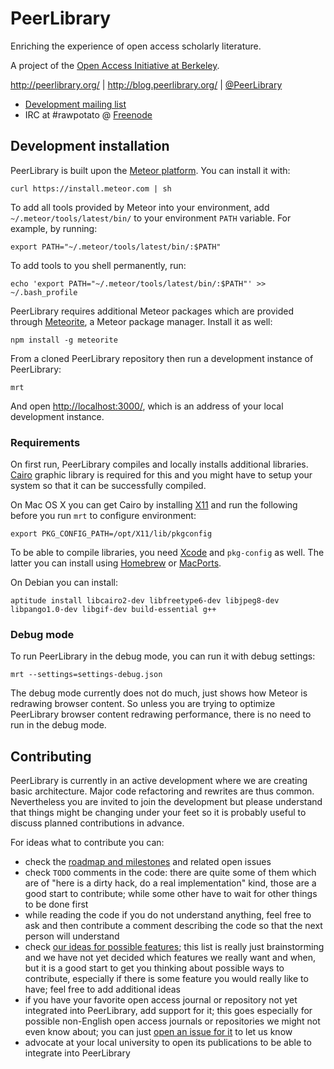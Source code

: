PeerLibrary
===========

Enriching the experience of open access scholarly literature.

A project of the [Open Access Initiative at Berkeley](http://oa.berkeley.edu/).

http://peerlibrary.org/ | http://blog.peerlibrary.org/ | [@PeerLibrary](https://twitter.com/PeerLibrary)

* [Development mailing list](http://lists.peerlibrary.org/lists/info/dev)
* IRC at #rawpotato @ [Freenode](http://freenode.net/)

Development installation
------------------------

PeerLibrary is built upon the [Meteor platform](http://www.meteor.com/). You can install it with:

    curl https://install.meteor.com | sh

To add all tools provided by Meteor into your environment, add `~/.meteor/tools/latest/bin/` to your
environment `PATH` variable. For example, by running:

    export PATH="~/.meteor/tools/latest/bin/:$PATH"

To add tools to you shell permanently, run:

    echo 'export PATH="~/.meteor/tools/latest/bin/:$PATH"' >> ~/.bash_profile

PeerLibrary requires additional Meteor packages which are provided through
[Meteorite](http://oortcloud.github.com/meteorite/), a Meteor package manager.
Install it as well:

    npm install -g meteorite

From a cloned PeerLibrary repository then run a development instance of PeerLibrary:

    mrt

And open [http://localhost:3000/](http://localhost:3000/), which is an address of
your local development instance.

### Requirements ###

On first run, PeerLibrary compiles and locally installs additional libraries.
[Cairo](http://cairographics.org/) graphic library is required for this and you
might have to setup your system so that it can be successfully compiled.

On Mac OS X you can get Cairo by installing [X11](http://xquartz.macosforge.org/) and
run the following before you run `mrt` to configure environment:

    export PKG_CONFIG_PATH=/opt/X11/lib/pkgconfig

To be able to compile libraries, you need [Xcode](https://developer.apple.com/xcode/) and
`pkg-config` as well. The latter you can install using [Homebrew](http://brew.sh/) or
[MacPorts](https://www.macports.org/).

On Debian you can install:

    aptitude install libcairo2-dev libfreetype6-dev libjpeg8-dev libpango1.0-dev libgif-dev build-essential g++

### Debug mode ###

To run PeerLibrary in the debug mode, you can run it with debug settings:

    mrt --settings=settings-debug.json

The debug mode currently does not do much, just shows how Meteor is redrawing browser content. So unless
you are trying to optimize PeerLibrary browser content redrawing performance, there is no need to run in
the debug mode.

Contributing
------------

PeerLibrary is currently in an active development where we are creating
basic architecture. Major code refactoring and rewrites are thus common.
Nevertheless you are invited to join the development but please understand
that things might be changing under your feet so it is probably useful to
discuss planned contributions in advance.

For ideas what to contribute you can:
* check the [roadmap and milestones](https://github.com/peerlibrary/peerlibrary/issues/milestones)
  and related open issues
* check `TODO` comments in the code: there are quite some of them which are of "here is a
  dirty hack, do a real implementation" kind, those are a good start to contribute;
  while some other have to wait for other things to be done first
* while reading the code if you do not understand anything, feel free to ask and then
  contribute a comment describing the code so that the next person will understand
* check [our ideas for possible features](https://github.com/peerlibrary/peerlibrary/wiki/Features);
  this list is really just brainstorming and we have not yet decided which features we
  really want and when, but it is a good start to get you thinking about possible ways
  to contribute, especially if there is some feature you would really like to have;
  feel free to add additional ideas
* if you have your favorite open access journal or repository not yet integrated into
  PeerLibrary, add support for it; this goes especially for possible non-English open
  access journals or repositories we might not even know about; you can just
  [open an issue for it](https://github.com/peerlibrary/peerlibrary/issues/new) to let
  us know
* advocate at your local university to open its publications to be able to integrate
  into PeerLibrary
